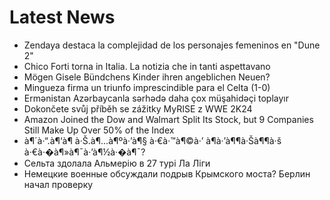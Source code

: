 # Latest News
-  Zendaya destaca la complejidad de los personajes femeninos en "Dune 2"
-  Chico Forti torna in Italia. La notizia che in tanti aspettavano
-  Mögen Gisele Bündchens Kinder ihren angeblichen Neuen?
-  Mingueza firma un triunfo imprescindible para el Celta (1-0)
-  Ermənistan Azərbaycanla sərhədə daha çox müşahidəçi toplayır
-  Dokončete svůj příběh se zážitky MyRISE z WWE 2K24
-  Amazon Joined the Dow and Walmart Split Its Stock, but 9 Companies Still Make Up Over 50% of the Index
-  à¶´à·“.à¶‘à¶ à·Š.à¶…à¶ºà·’à¶§ à·€à·™à¶©à·’ à¶­à·’à¶¶à·Šà¶¶à·š à·€à·�à¶»à¶¯à·’à¶½à·�à¶¯?
-  Сельта здолала Альмерію в 27 турі Ла Ліги
-  Немецкие военные обсуждали подрыв Крымского моста? Берлин начал проверку
